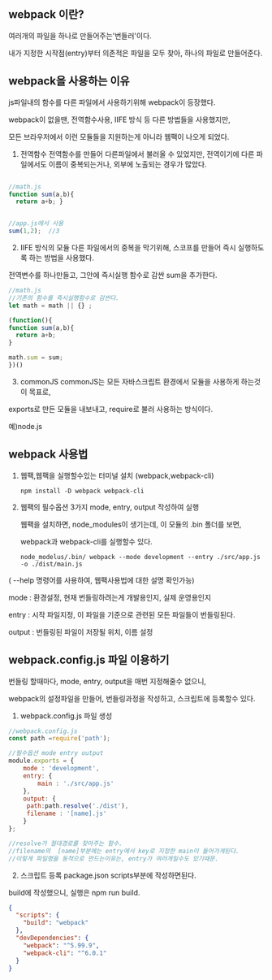 ## webpack 이란?
여러개의 파일을 하나로 만들어주는'번들러'이다.

내가 지정한 시작점(entry)부터 의존적은 파일을 모두 찾아, 하나의 파일로 만들어준다.

## webpack을 사용하는 이유
js파일내의 함수를 다른 파일에서 사용하기위해 webpack이 등장했다.

webpack이 없을땐, 전역함수사용, IIFE 방식 등 다른 방법들을 사용했지만,

모든 브라우저에서 이런 모듈들을 지원하는게 아니라 웹팩이 나오게 되었다.

1. 전역함수
전역함수를 만들어 다른파일에서 불러올 수 있었지만, 전역이기에 다른 파일에서도 이름이 중복되는거나, 외부에 노출되는 경우가 많았다.
```js

//math.js
function sum(a,b){
  return a+b; }
```

```js

//app.js에서 사용
sum(1,2);  //3
```

2. IIFE 방식의 모듈
다른 파일에서의 중복을 막기위해, 스코프를 만들어 즉시 실행하도록 하는 방법을 사용했다.

전역변수를 하나만들고, 그안에 즉시실행 함수로 감싼 sum을 추가한다.


```js
//math.js
//기존의 함수를 즉시실행함수로 감싼다.
let math = math || {} ; 

(function(){
function sum(a,b){
  return a+b;
}

math.sum = sum;
})()

```

3. commonJS
commonJS는 모든 자바스크립트 환경에서 모듈을 사용하게 하는것이 목표로,

exports로 만든 모듈을 내보내고, require로 불러 사용하는 방식이다.

예)node.js

## webpack 사용법 

1. 웹팩,웹팩을 실행할수있는 터미널 설치 (webpack,webpack-cli)
   ```node
   npm install -D webpack webpack-cli
   ```
2. 웹팩의 필수옵션 3가지 mode, entry, output 작성하여 실행

   웹팩을 설치하면, node_modules이 생기는데, 이 모듈의 .bin 폴더를 보면,
   
   webpack과 webpack-cli를 실행할수 있다.
   
   
   ```node
   node_modelus/.bin/ webpack --mode development --entry ./src/app.js -o ./dist/main.js   
   ```

  ( --help 명령어를 사용하여, 웹팩사용법에 대한 설명 확인가능)

  mode : 환경설정, 현재 번들링하려는게 개발용인지, 실제 운영용인지 

  entry : 시작 파일지정, 이 파일을 기준으로 관련된 모든 파일들이 번들링된다.

  output : 번들링된 파일이 저장될 위치, 이름 설정


## webpack.config.js 파일 이용하기

번들링 할때마다, mode, entry, output을 매번 지정해줄수 없으니,

webpack의 설정파일을 만들어, 번들링과정을 작성하고, 스크립트에 등록할수 있다.

1. webpack.config.js 파일 생성
```js
//webpack.config.js
const path =require('path');

//필수옵션 mode entry output
module.exports = {
    mode : 'development',
    entry: {
        main : './src/app.js'
    },
    output: {
     path:path.resolve('./dist'),
     filename : '[name].js'
    }
};

//resolve가 절대경로를 찾아주는 함수.
//filename의  [name]부분에는 entry에서 key로 지정한 main이 들어가게된다.
//이렇게 파일명을 동적으로 만드는이유는, entry가 여러개일수도 있기때문.
```

2. 스크립트 등록
package.json scripts부분에 작성하면된다.

build에 작성했으니, 실행은 npm run build.

```json
{
  "scripts": {
    "build": "webpack"
  },
  "devDependencies": {
    "webpack": "^5.99.9",
    "webpack-cli": "^6.0.1"
  }
}

```
  








